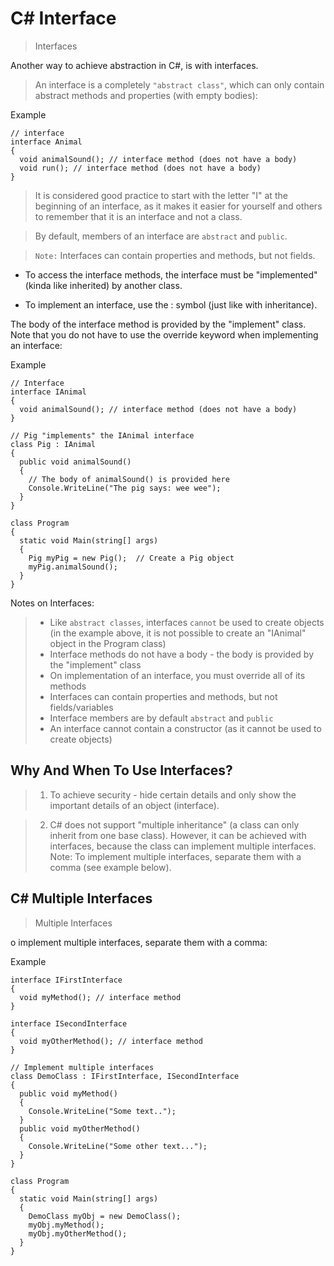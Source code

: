 # C# Interface

> Interfaces

Another way to achieve abstraction in C#, is with interfaces.

> An interface is a completely `"abstract class"`, which can only contain abstract methods and properties (with empty bodies):

Example
```
// interface
interface Animal 
{
  void animalSound(); // interface method (does not have a body)
  void run(); // interface method (does not have a body)
}
```

> It is considered good practice to start with the letter "I" at the beginning of an interface, as it makes it easier for yourself and others to remember that it is an interface and not a class.

> By default, members of an interface are `abstract` and `public`.

> `Note:` Interfaces can contain properties and methods, but not fields.

- To access the interface methods, the interface must be "implemented" (kinda like inherited) by another class.

- To implement an interface, use the : symbol (just like with inheritance).

The body of the interface method is provided by the "implement" class. Note that you do not have to use the override keyword when implementing an interface:

Example
```
// Interface
interface IAnimal 
{
  void animalSound(); // interface method (does not have a body)
}

// Pig "implements" the IAnimal interface
class Pig : IAnimal 
{
  public void animalSound() 
  {
    // The body of animalSound() is provided here
    Console.WriteLine("The pig says: wee wee");
  }
}

class Program 
{
  static void Main(string[] args) 
  {
    Pig myPig = new Pig();  // Create a Pig object
    myPig.animalSound();
  }
}
```
Notes on Interfaces:

> - Like `abstract classes`, interfaces `cannot` be used to create objects (in the example above, it is not possible to create an "IAnimal" object in the Program class)
> - Interface methods do not have a body - the body is provided by the "implement" class
> - On implementation of an interface, you must override all of its methods
> - Interfaces can contain properties and methods, but not fields/variables
> - Interface members are by default `abstract` and `public`
> - An interface cannot contain a constructor (as it cannot be used to create objects)

## Why And When To Use Interfaces?

> 1. To achieve security - hide certain details and only show the important details of an object (interface).

> 2. C# does not support "multiple inheritance" (a class can only inherit from one base class). However, it can be achieved with interfaces, because the class can implement multiple interfaces. Note: To implement multiple interfaces, separate them with a comma (see example below).

## C# Multiple Interfaces

> Multiple Interfaces

o implement multiple interfaces, separate them with a comma:

Example
```
interface IFirstInterface 
{
  void myMethod(); // interface method
}

interface ISecondInterface 
{
  void myOtherMethod(); // interface method
}

// Implement multiple interfaces
class DemoClass : IFirstInterface, ISecondInterface 
{
  public void myMethod() 
  {
    Console.WriteLine("Some text..");
  }
  public void myOtherMethod() 
  {
    Console.WriteLine("Some other text...");
  }
}

class Program 
{
  static void Main(string[] args)
  {
    DemoClass myObj = new DemoClass();
    myObj.myMethod();
    myObj.myOtherMethod();
  }
}
```